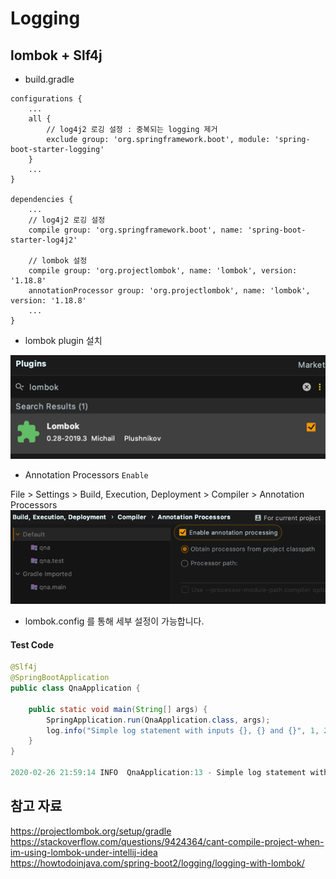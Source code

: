 # Logging

## lombok + Slf4j

-  build.gradle
```properties
configurations {
    ...
    all {
        // log4j2 로깅 설정 : 중복되는 logging 제거
        exclude group: 'org.springframework.boot', module: 'spring-boot-starter-logging'
    }
    ...
}

dependencies {
    ...
    // log4j2 로깅 설정
    compile group: 'org.springframework.boot', name: 'spring-boot-starter-log4j2'

    // lombok 설정
    compile group: 'org.projectlombok', name: 'lombok', version: '1.18.8'
    annotationProcessor group: 'org.projectlombok', name: 'lombok', version: '1.18.8'
    ...
}
```

- lombok plugin 설치

![](../image/Spring/Logging_lombokPlugin.png)

- Annotation Processors `Enable`

File > Settings > Build, Execution, Deployment > Compiler > Annotation Processors
![](../image/Spring/Logging_AnnotationEnable.png)

- lombok.config 를 통해 세부 설정이 가능합니다.

#### Test Code
```java
@Slf4j
@SpringBootApplication
public class QnaApplication {

	public static void main(String[] args) {
		SpringApplication.run(QnaApplication.class, args);
		log.info("Simple log statement with inputs {}, {} and {}", 1, 2, 3);
	}
}

2020-02-26 21:59:14 INFO  QnaApplication:13 - Simple log statement with inputs 1, 2 and 3
```
## 참고 자료
https://projectlombok.org/setup/gradle  
https://stackoverflow.com/questions/9424364/cant-compile-project-when-im-using-lombok-under-intellij-idea  
https://howtodoinjava.com/spring-boot2/logging/logging-with-lombok/
